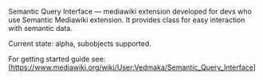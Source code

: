 Semantic Query Interface — mediawiki extension developed for devs who use Semantic Mediawiki extension.
It provides class for easy interaction with semantic data.

Current state: alpha, subobjects supported.

For getting started guide see: [https://www.mediawiki.org/wiki/User:Vedmaka/Semantic_Query_Interface]
